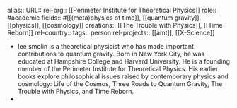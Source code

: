 alias::
URL::
rel-org:: [[Perimeter Institute for Theoretical Physics]]
role:: #academic
fields:: #[[(meta)physics of time]], [[quantum gravity]], [[physics]], [[cosmology]]
creations:: [[The Trouble with Physics]], [[Time Reborn]]
rel-country::
tags:: person
rel-projects:: [[amt]], [[X-Science]]


- lee smolin is a theoretical physicist who has made important contributions to quantum gravity. Born in New York City, he was educated at Hampshire College and Harvard University. He is a founding member of the Perimeter Institute for Theoretical Physics. His earlier books explore philosophical issues raised by contemporary physics and cosmology: Life of the Cosmos, Three Roads to Quantum Gravity, The Trouble with Physics, and Time Reborn.
-
